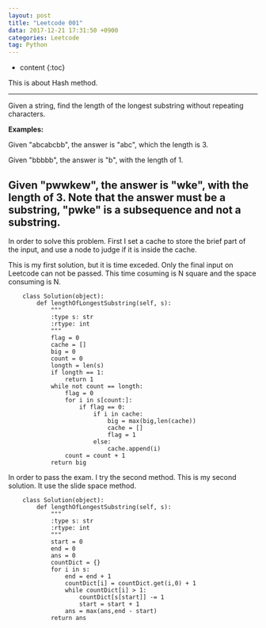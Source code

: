 ```yaml
---
layout: post
title: "Leetcode 001"
data: 2017-12-21 17:31:50 +0900
categories: Leetcode
tag: Python
---
```


* content
{:toc}

This is about Hash method.

-------------------
Given a string, find the length of the longest substring without repeating characters.

**Examples:**

Given "abcabcbb", the answer is "abc", which the length is 3.

Given "bbbbb", the answer is "b", with the length of 1.

Given "pwwkew", the answer is "wke", with the length of 3. Note that the answer must be a substring, "pwke" is a subsequence and not a substring.
-------------------
In order to solve this problem. First I set a cache to store the brief part of the input, and use a node to judge if it is inside the cache. 

This is my first solution, but it is time exceded. Only the final input on Leetcode can not be passed. This time cosuming is N square and the space consuming is N.

		class Solution(object):
		    def lengthOfLongestSubstring(self, s):
		        """
		        :type s: str
		        :rtype: int
		        """
		        flag = 0
		        cache = []
		        big = 0
		        count = 0
		        longth = len(s)
		        if longth == 1:
		            return 1
		        while not count == longth:
		            flag = 0
		            for i in s[count:]:
		                if flag == 0:
		                    if i in cache:
		                        big = max(big,len(cache))
		                        cache = []
		                        flag = 1
		                    else:
		                        cache.append(i)
		            count = count + 1
		        return big
		            

In order to pass the exam. I try the second method.
This is my second solution. It use the slide space method.

		class Solution(object):
		    def lengthOfLongestSubstring(self, s):
		        """
		        :type s: str
		        :rtype: int
		        """
		        start = 0
		        end = 0
		        ans = 0
		        countDict = {}
		        for i in s:
		            end = end + 1
		            countDict[i] = countDict.get(i,0) + 1
		            while countDict[i] > 1:
		                countDict[s[start]] -= 1
		                start = start + 1
		            ans = max(ans,end - start)
		        return ans


            